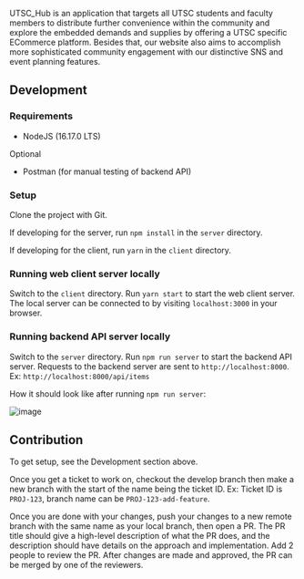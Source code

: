 UTSC_Hub is an application that targets all UTSC students and faculty members to distribute further convenience within the community and explore the embedded demands and supplies by offering a UTSC specific ECommerce platform. Besides that, our website also aims to accomplish more sophisticated community engagement with our distinctive SNS and event planning features. 


 ## Development



 ### Requirements

 - NodeJS (16.17.0 LTS)
 
 Optional
 - Postman (for manual testing of backend API)

 ### Setup

 Clone the project with Git.

 If developing for the server, run `npm install` in the `server` directory. 

 If developing for the client, run `yarn` in the `client` directory.


 ### Running web client server locally

 Switch to the `client` directory. Run `yarn start` to start the web client server. The local server can be connected to by visiting `localhost:3000` in your browser.

 ### Running backend API server locally

 Switch to the `server` directory. Run `npm run server` to start the backend API server. Requests to the backend server are sent to `http://localhost:8000`. Ex: `http://localhost:8000/api/items`

 How it should look like after running `npm run server`:

 ![image](https://user-images.githubusercontent.com/69706702/192059643-aab9938c-783b-497e-b19f-4291653a4cec.png)



## Contribution

To get setup, see the Development section above.

Once you get a ticket to work on, checkout the develop branch then make a new branch with the start of the name being the ticket ID. Ex: Ticket ID is `PROJ-123`, branch name can be `PROJ-123-add-feature`.

Once you are done with your changes, push your changes to a new remote branch with the same name as your local branch, then open a PR. The PR title should give a high-level description of what the PR does, and the description should have details on the approach and implementation. Add 2 people to review the PR. After changes are made and approved, the PR can be merged by one of the reviewers.
